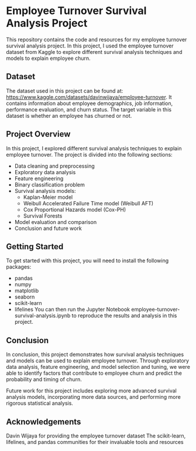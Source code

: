 # Employee Turnover Survival Analysis Project
This repository contains the code and resources for my employee turnover survival analysis project. In this project, I used the employee turnover dataset from Kaggle to explore different survival analysis techniques and models to explain employee churn.

## Dataset
The dataset used in this project can be found at: https://www.kaggle.com/datasets/davinwijaya/employee-turnover. It contains information about employee demographics, job information, performance evaluation, and churn status. The target variable in this dataset is whether an employee has churned or not.

## Project Overview
In this project, I explored different survival analysis techniques to explain employee turnover. The project is divided into the following sections:

* Data cleaning and preprocessing
* Exploratory data analysis
* Feature engineering
* Binary classification problem
* Survival analysis models:
  * Kaplan-Meier model
  * Weibull Accelerated Failure Time model (Weibull AFT)
  * Cox Proportional Hazards model (Cox-PH)
  * Survival Forests
* Model evaluation and comparison
* Conclusion and future work
## Getting Started
To get started with this project, you will need to install the following packages:

* pandas
* numpy
* matplotlib
* seaborn
* scikit-learn
* lifelines
You can then run the Jupyter Notebook employee-turnover-survival-analysis.ipynb to reproduce the results and analysis in this project.

## Conclusion
In conclusion, this project demonstrates how survival analysis techniques and models can be used to explain employee turnover. Through exploratory data analysis, feature engineering, and model selection and tuning, we were able to identify factors that contribute to employee churn and predict the probability and timing of churn.

Future work for this project includes exploring more advanced survival analysis models, incorporating more data sources, and performing more rigorous statistical analysis.

## Acknowledgements
Davin Wijaya for providing the employee turnover dataset
The scikit-learn, lifelines, and pandas communities for their invaluable tools and resources
